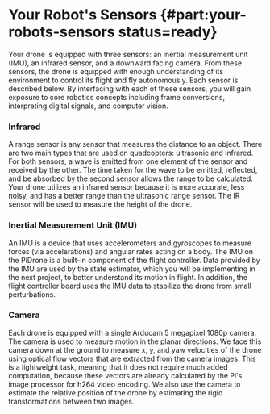 # Your Robot's Sensors {#part:your-robots-sensors status=ready}

Your drone is equipped with three sensors: an inertial measurement unit (IMU), an infrared sensor, and a downward facing camera. From these sensors, the drone is equipped with enough understanding of its environment to control its flight and fly autonomously. Each sensor is described below. By interfacing with each of these sensors, you will gain exposure to core robotics concepts including frame conversions, interpreting digital signals, and computer vision.


### Infrared
A range sensor is any sensor that measures the distance to an object. There are two main types that are used on quadcopters: ultrasonic and infrared. For both sensors, a wave is emitted from one element of the sensor and received by the other. The time taken for the wave to be emitted, reflected, and be absorbed by the second sensor allows the range to be calculated. Your drone utilizes an infrared sensor because it is more accurate, less noisy, and has a better range than the ultrasonic range sensor. The IR sensor will be used to measure the height of the drone.


### Inertial Measurement Unit (IMU)
An IMU is a device that uses accelerometers and gyroscopes to measure forces (via accelerations) and angular rates acting on a body. The IMU on the PiDrone is a built-in component of the flight controller. Data provided by the IMU are used by the state estimator, which you will be implementing in the next project, to better understand its motion in flight. In addition, the flight controller board uses the IMU data to stabilize the drone from small perturbations.


### Camera
Each drone is equipped with a single Arducam 5 megapixel 1080p camera. The camera is used to measure motion in the planar directions. We face this camera down at the ground to measure  x, y, and yaw velocities of the drone using optical flow vectors that are extracted from the camera images. This is a lightweight task, meaning that it does not require much added computation, because these vectors are already calculated by the Pi's image processor for h264 video encoding. We also use the camera to estimate the relative position of the drone by estimating the rigid transformations between two images.
